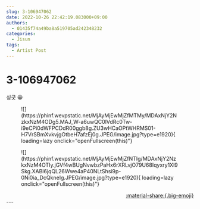 ```yaml
---
slug: 3-106947062
date: 2022-10-26 22:42:19.083000+09:00
authors:
  - 01435f74a49ba8a519705ad242348232
categories:
  - Jisun
tags:
  - Artist Post
---
```


# 3-106947062

<div class="post-container" markdown="1">
<div class="content-container md-sidebar__scrollwrap" markdown="1">

싱긋 😀
<figure markdown="1">
![](https://phinf.wevpstatic.net/MjAyMjEwMjZfMTMy/MDAxNjY2NzkxNzM4ODg5.MAJ_W-a6uwQC0lVdRc0Tw-i9eCPi0dWFPCDdR00ggb8g.ZU3wHCaOPtWHRMS01-H7VrSBmXvkvjgOtbeH7afzEj0g.JPEG/image.jpg?type=e1920){ loading=lazy onclick="openFullscreen(this)"}
</figure>

<figure markdown="1">
![](https://phinf.wevpstatic.net/MjAyMjEwMjZfNTIg/MDAxNjY2NzkxNzM4OTIy.jGVf4wBUgNvwbzPaHx6rXRLvjO79U68Iqyxry1Xl9Skg.XABl6jqQL26Wwe4aP40NLtShsi9p-0Ni0ia_DcQkneIg.JPEG/image.jpg?type=e1920){ loading=lazy onclick="openFullscreen(this)"}
</figure>


</div>
</div>

<div style="text-align: right;" markdown="1">
<a href="https://weverse.io/fromis9/artist/3-106947062" style="text-align: right;">:material-share:{.big-emoji}</a>
</div>
---
